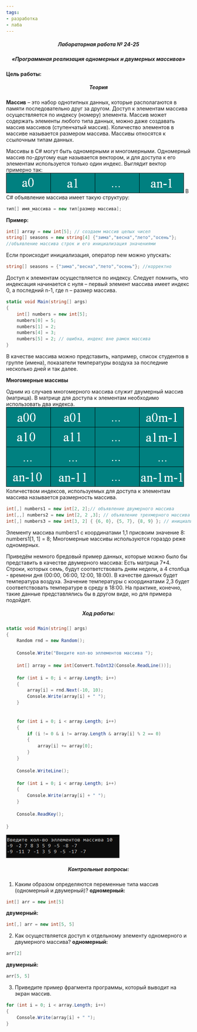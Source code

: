 ```yaml
---
tags:
- разработка
- лаба
---
```

<h5 align="center">Лабораторная работа № 24-25</h5>

<h5 align="center">«Программная реализация одномерных и двумерных массивов»</h5>

**Цель работы:** 

<h5 align="center">Теория</h5>

**Массив** – это набор однотипных данных, которые располагаются в памяти последовательно друг за другом. Доступ к элементам массива осуществляется по индексу (номеру) элемента. Массив может содержать элементы любого типа данных, можно даже создавать массив массивов (ступенчатый массив). Количество элементов в массиве называется размером массива. Массивы относятся к ссылочным типам данных.

Массивы в C# могут быть одномерными и многомерными. Одномерный массив по-другому еще называется вектором, и для доступа к его элементам используется только один индекс. Выглядит вектор примерно так:
![](../Files/image60.png)
В C# объявление массива имеет такую структуру:
```C#
тип[] имя_массива = new тип[размер массива]; 
```
**Пример:**

```C#
int[] array = new int[5]; // создаем массив целых чисел 
string[] seasons = new string[4] {"зима","весна","лето","осень"}; 
//объявление массива строк и его инициализация значениями
```

Если происходит инициализация, оператор new можно упускать: 

```C#
string[] seasons = {"зима","весна","лето","осень"}; //корректно
```

Доступ к элементам осуществляется по индексу. Следует помнить, что индексация начинается с нуля – первый элемент массива имеет индекс 0, а последний n-1, где n – размер массива.

```C#
static void Main(string[] args) 
{
	int[] numbers = new int[5]; 
	numbers[0] = 5; 
	numbers[1] = 2; 
	numbers[4] = 3; 
	numbers[5] = 2; // ошибка, индекс вне рамок массива 
}
```

В качестве массива можно представить, например, список студентов в группе (имена), показатели температуры воздуха за последние несколько дней и так далее.

**Многомерные массивы**

Одним из случаев многомерного массива служит двумерный массив (матрица). В матрице для доступа к элементам необходимо использовать два индекса. 
![](../Files/image61.png)
Количеством индексов, используемых для доступа к элементам массива называется размерность массива.

```C#
int[,] numbers1 = new int[2, 2];// объявление двумерного массива 
int[,,] numbers2 = new int[2, 2 ,3]; // объявление трехмерного массива 
int[,] numbers3 = new int[3, 2] { {6, 0}, {5, 7}, {8, 9} }; // инициализация двумерного массива
```

Элементу массива numbers1 с координатами 1,1 присвоим значение 8: numbers1[1, 1] = 8; Многомерные массивы используются гораздо реже одномерных.

Приведём немного бредовый пример данных, которые можно было бы представить в качестве двумерного массива: Есть матрица 7*4. Строки, которых семь, будут соответствовать дням недели, а 4 столбца - времени дня (00:00, 06:00, 12:00, 18:00). В качестве данных будет температура воздуха. Значение температуры с координатами 2,3 будет соответствовать температуре в среду в 18:00. На практике, конечно, такие данные представлялись бы в другом виде, но для примера подойдет.

<h5 align="center">Ход работы:</h5>

```C#
static void Main(string[] args)
{
    Random rnd = new Random();

    Console.Write("Введите кол-во эллементов массива ");

    int[] array = new int[Convert.ToInt32(Console.ReadLine())];

    for (int i = 0; i < array.Length; i++)
    {
        array[i] = rnd.Next(-10, 10);
        Console.Write(array[i] + " ");
    }


    for (int i = 0; i < array.Length; i++)
    {
        if (i != 0 & i != array.Length & array[i] % 2 == 0)
        {
            array[i] += array[0];
        }
    }

    Console.WriteLine();

    for (int i = 0; i < array.Length; i++)
    {
        Console.Write(array[i] + " ");
    }

    Console.ReadKey();

}
```

![](../Files/Pasted%20image%2020211124163509.png)

<h5 align="center">Контрольные вопросы:</h5>

1. Каким образом определяются переменные типа массив (одномерный и двумерный)?
**одномерный:** 
```C#
int[] arr = new int[5]
```
**двумерный:** 
```C#
int[,] arr = new int[5, 5]
```
2. Как осуществляется доступ к отдельному элементу одномерного и двумерного массива?
**одномерный:** 
```C#
arr[2]
```
**двумерный:** 
```C#
arr[5, 5]
```
3. Приведите пример фрагмента программы, который выводит на экран массив.
```C#
for (int i = 0; i < array.Length; i++)
{
	Console.Write(array[i] + " ");
}
```